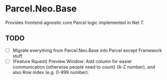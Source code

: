 ﻿# Parcel.Neo.Base

Provides frontend agnostic core Parcel logic implemented in Net 7.

## TODO

- [ ] Migrate everything from Parcel.Neo.Base into Parcel except Framework stuff.
- [ ] (Feature Rquest) Preview Window: Add column for easier communication (otherwise people need to count) (A-Z number), and also Row index (e.g. 0-999 number).
